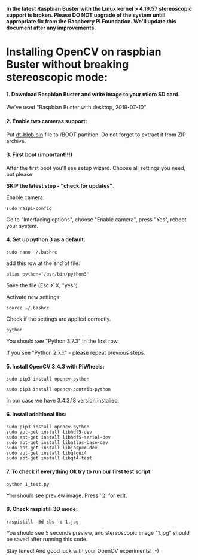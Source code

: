 **In the latest Raspbian Buster with the Linux kernel > 4.19.57 stereoscopic support
is broken. Please DO NOT upgrade of the system untill appropriate fix from the
Raspberry Pi Foundation.
We'll update this document after any improvements.**

# Installing OpenCV on raspbian Buster without breaking stereoscopic mode:

#### 1. Download Raspbian Buster and write image to your micro SD card.
We've used "Raspbian Buster with desktop, 2019-07-10"


#### 2. Enable two cameras support:
Put [dt-blob.bin](http://wiki.stereopi.com/files/dt-blob.bin.zip) file to /BOOT partition. Do not forget to extract it from ZIP archive.

#### 3. First boot (important!!!)
After the first boot you'll see setup wizard. Choose all settings you need, but please 

**SKIP the latest step - "check for updates"**.

Enable camera:

`sudo raspi-config`

Go to "Interfacing options", choose "Enable camera", press "Yes", reboot your system.

#### 4. Set up python 3 as a default:

`sudo nano ~/.bashrc`

add this row at the end of file:

`alias python='/usr/bin/python3'`

Save the file (Esc X X, "yes").

Activate new settings:

`source ~/.bashrc`

Check if the settings are applied correctly.

`python`

You should see "Python 3.7.3" in the first row.

If you see "Python 2.7.x" - please repeat previous steps.

#### 5. Install OpenCV 3.4.3 with PiWheels:

`sudo pip3 install opencv-python`

`sudo pip3 install opencv-contrib-python`

In our case we have 3.4.3.18 version installed.

#### 6. Install additional libs:

```
sudo pip3 install opencv-python 
sudo apt-get install libhdf5-dev
sudo apt-get install libhdf5-serial-dev
sudo apt-get install libatlas-base-dev
sudo apt-get install libjasper-dev 
sudo apt-get install libqtgui4 
sudo apt-get install libqt4-test
```

#### 7. To check if everything Ok try to run our first test script:

`python 1_test.py`

You should see preview image. Press 'Q' for exit.

#### 8. Check raspistill 3D mode:

`raspistill -3d sbs -o 1.jpg`

You should see 5 seconds preview, and stereoscopic image "1.jpg" should be saved after 
running this code.

Stay tuned! And good luck with your OpenCV experiments! :-)
